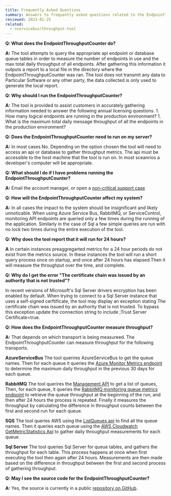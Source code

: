 ```yaml
---
title: Frequently Asked Questions
summary: Answers to frequently asked questions related to the EndpointThroughputCounter
reviewed: 2023-01-25
related:
  - nservicebus/throughput-tool
---
```

**Q: What does the EndpointThroughputCounter do?**

**A:** The tool attempts to query the appropriate api endpoint or database queue tables in order to measure the number of endpoints in use and the max total daily throughput of all endpoints. After gathering this information it outputs a report to a local file in the directory where the EndpointThroughputCounter was ran. The tool does not transmit any data to Particular Software or any other party, the data collected is only used to generate the local report.


**Q: Why should I run the EndpointThroughputCounter?**

**A:** The tool is provided to assist customers in accurately gathering information needed to answer the following annual licensing questions. 
    1. How many logical endpoints are running in the production environment? 
    1. What is the maximum total daily message throughput of all the endpoints in the production environment? 

**Q: Does the EndpointThroughputCounter need to run on my server?**

**A:** In most cases No. Depending on the option chosen the tool will need to access an api or database to gather throughput metrics. The api must be accessible to the host machine that the tool is run on. In most sceanrios a developer's computer will be appropriate. 

**Q: What should I do if I have problems running the EndpointThroughputCounter?**

**A:** Email the account manager, or open a [non-critical support case](https://particular.net/support)

**Q: How will the EndpointThroughputCounter affect my system?**

**A:** In all cases the impact to the system should be insignificant and likely unnoticable. When using Azure Service Bus, RabbitMQ, or ServiceControl, monitoring API endpoints are queried only a few times during the running of the application. Similarly in the case of Sql a few simple queries are run with no lock two times during the entire execution of the tool. 

**Q: Why does the tool report that it will run for 24 hours?**

**A** In certain instances preaggregarted metrics for a 24 hour periods do not exist from the metrics source. In these instances the tool will run a short query process once on startup, and once after 24 hours has elapsed.Then it will measure the throughput over the time, and complete. 

**Q: Why do I get the error "The certificate chain was issued by an authority that is not trusted"?**

In recent versions of Microsoft's Sql Server drivers encryption has been enabled by default. When trying to connect to a Sql Server instance that uses a self-signed cerftificate, the tool may display an exception stating The certificate chain was issued by an authority that is not trusted. To bypass this exception update the connection string to include ;Trust Server Certificate=true.

**Q: How does the EndpointThroughputCounter measure throughput?**

**A:** That depends on which transport is being measureed. The EndpointThroughputCounter can measure throughput for the following transports.

**AzureServiceBus** The tool querires AzureServiceBus to get the queue names. Then for each queue it queries the [Azure Monitor Metrics endpoint](https://learn.microsoft.com/en-us/rest/api/monitor/metrics/list?tabs=HTTP) to determine the maximum daily throughput in the previous 30 days for each queue. 

**RabbitMQ** The tool querires the [Management API](https://www.rabbitmq.com/management.html#http-api) to get a list of queues, Then, for each queue, it queries the [RabbitMQ monitoring queue metrics endpoint](https://www.rabbitmq.com/monitoring.html#queue-metrics) to retrieve the queue throughput at the beginning of the run, and then after 24 hours the process is repeated. Finally it measures the throughput by calculating the difference in throughput counts between the first and second run for each queue. 

**SQS** The tool queries AWS using the [ListQueues api](https://docs.aws.amazon.com/AWSSimpleQueueService/latest/APIReference/API_ListQueues.html) to find all the queue names. Then it queries each queue using the [AWS Cloudwatch GetMetricStatistics Api](https://docs.aws.amazon.com/AmazonCloudWatch/latest/APIReference/API_GetMetricStatistics.html) to gather daily throughput measurements for each queue.

**Sql Server** The tool queries Sql Server for queue tables, and gathers the throughput for each table. This process happens at once when first executing the tool then again after 24 hours. Measurements are then made based on the difference in throughput between the first and second process of gathering throughput.  

**Q: May I see the source code for the EndpointThroughputCounter?**

**A:** Yes, the source is currently in a public [repository on GitHub](https://github.com/Particular/Particular.EndpointThroughputCounter). 